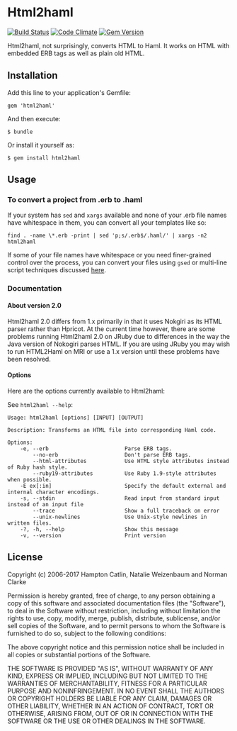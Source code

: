 # Html2haml

[![Build Status](https://github.com/haml/html2haml/workflows/test/badge.svg)](https://github.com/haml/html2haml/actions)
[![Code Climate](https://codeclimate.com/github/haml/html2haml.svg)](https://codeclimate.com/github/haml/html2haml)
[![Gem Version](https://badge.fury.io/rb/html2haml.svg)](https://rubygems.org/gems/html2haml)

Html2haml, not surprisingly, converts HTML to Haml. It works on HTML with
embedded ERB tags as well as plain old HTML.

## Installation

Add this line to your application's Gemfile:

    gem 'html2haml'

And then execute:

    $ bundle

Or install it yourself as:

    $ gem install html2haml

## Usage


### To convert a project from .erb to .haml

If your system has `sed` and `xargs` available and none of your .erb file names
have whitespace in them, you can convert all your templates like so:

    find . -name \*.erb -print | sed 'p;s/.erb$/.haml/' | xargs -n2 html2haml

If some of your file names have whitespace or you need finer-grained control
over the process, you can convert your files using `gsed` or multi-line script
techniques discussed [here](http://stackoverflow.com/questions/17576814/).


### Documentation

#### About version 2.0

Html2haml 2.0 differs from 1.x primarily in that it uses Nokgiri as its HTML
parser rather than Hpricot. At the current time however, there are some
problems running Html2haml 2.0 on JRuby due to differences in the way the Java
version of Nokogiri parses HTML. If you are using JRuby you may wish to run
HTML2Haml on MRI or use a 1.x version until these problems have been resolved.

#### Options

Here are the options currently available to Html2haml:

See `html2haml --help`:

    Usage: html2haml [options] [INPUT] [OUTPUT]

    Description: Transforms an HTML file into corresponding Haml code.

    Options:
        -e, --erb                        Parse ERB tags.
            --no-erb                     Don't parse ERB tags.
            --html-attributes            Use HTML style attributes instead of Ruby hash style.
            --ruby19-attributes          Use Ruby 1.9-style attributes when possible.
        -E ex[:in]                       Specify the default external and internal character encodings.
        -s, --stdin                      Read input from standard input instead of an input file
            --trace                      Show a full traceback on error
            --unix-newlines              Use Unix-style newlines in written files.
        -?, -h, --help                   Show this message
        -v, --version                    Print version

## License

Copyright (c) 2006-2017 Hampton Catlin, Natalie Weizenbaum and Norman Clarke

Permission is hereby granted, free of charge, to any person obtaining a copy of
this software and associated documentation files (the "Software"), to deal in
the Software without restriction, including without limitation the rights to
use, copy, modify, merge, publish, distribute, sublicense, and/or sell copies of
the Software, and to permit persons to whom the Software is furnished to do so,
subject to the following conditions:

The above copyright notice and this permission notice shall be included in all
copies or substantial portions of the Software.

THE SOFTWARE IS PROVIDED "AS IS", WITHOUT WARRANTY OF ANY KIND, EXPRESS OR
IMPLIED, INCLUDING BUT NOT LIMITED TO THE WARRANTIES OF MERCHANTABILITY, FITNESS
FOR A PARTICULAR PURPOSE AND NONINFRINGEMENT. IN NO EVENT SHALL THE AUTHORS OR
COPYRIGHT HOLDERS BE LIABLE FOR ANY CLAIM, DAMAGES OR OTHER LIABILITY, WHETHER
IN AN ACTION OF CONTRACT, TORT OR OTHERWISE, ARISING FROM, OUT OF OR IN
CONNECTION WITH THE SOFTWARE OR THE USE OR OTHER DEALINGS IN THE SOFTWARE.
